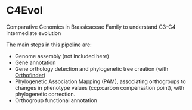 # C4Evol
Comparative Genomics in Brassicaceae Family to understand C3-C4 intermediate evolution

The main steps in this pipeline are:
- Genome assembly (not included here)
- Gene annotation 
- Gene orthology detection and phylogenetic tree creation (with [Orthofinder](https://github.com/davidemms/OrthoFinder))  
- Phylogenetic Association Mapping (PAM), associating orthogroups to changes in phenotype values (ccp:carbon compensation point), with phylogenetic correction.
- Orthogroup functional annotation
